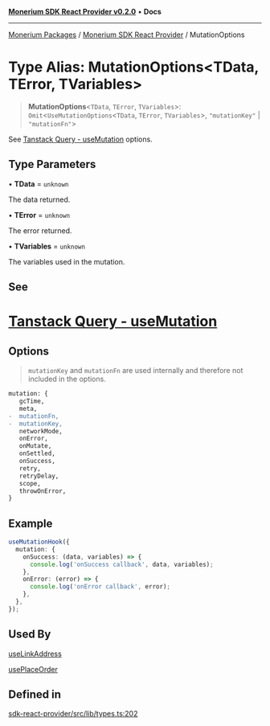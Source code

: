 [**Monerium SDK React Provider v0.2.0**](../Packages.md) • **Docs**

---

[Monerium Packages](../../Packages.md) / [Monerium SDK React Provider](../Monerium%20SDK%20React%20Provider.md) / MutationOptions

# Type Alias: MutationOptions\<TData, TError, TVariables\>

> **MutationOptions**\<`TData`, `TError`, `TVariables`\>: `Omit`\<`UseMutationOptions`\<`TData`, `TError`, `TVariables`\>, `"mutationKey"` \| `"mutationFn"`\>

See [Tanstack Query - useMutation](https://tanstack.com/query/latest/docs/framework/react/reference/useMutation) options.

## Type Parameters

• **TData** = `unknown`

The data returned.

• **TError** = `unknown`

The error returned.

• **TVariables** = `unknown`

The variables used in the mutation.

## See

# [Tanstack Query - useMutation](https://tanstack.com/query/latest/docs/framework/react/reference/useMutation)

## Options

> `mutationKey` and `mutationFn` are used internally and therefore not included in the options.

```diff
mutation: {
   gcTime,
   meta,
-  mutationFn,
-  mutationKey,
   networkMode,
   onError,
   onMutate,
   onSettled,
   onSuccess,
   retry,
   retryDelay,
   scope,
   throwOnError,
}
```

## Example

```ts
useMutationHook({
  mutation: {
    onSuccess: (data, variables) => {
      console.log('onSuccess callback', data, variables);
    },
    onError: (error) => {
      console.log('onError callback', error);
    },
  },
});
```

## Used By

[useLinkAddress](../functions/useLinkAddress.md)

[usePlaceOrder](../functions/usePlaceOrder.md)

## Defined in

[sdk-react-provider/src/lib/types.ts:202](https://github.com/monerium/js-monorepo/blob/main/packages/sdk-react-provider/src/lib/types.ts#L202)
